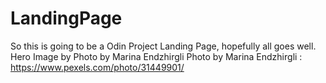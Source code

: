 # LandingPage
So this is going to be a Odin Project Landing Page,
hopefully all goes well.
Hero Image by Photo by Marina Endzhirgli
Photo by Marina Endzhirgli : https://www.pexels.com/photo/31449901/
